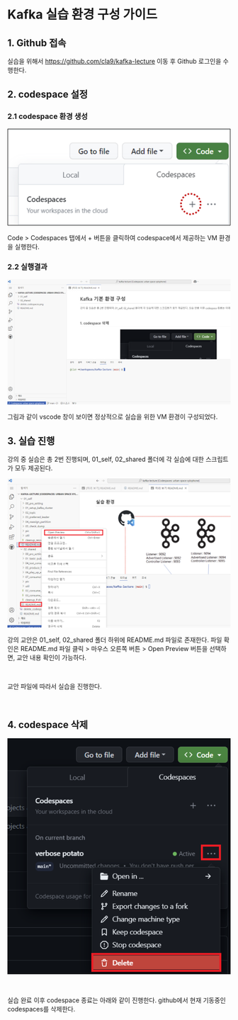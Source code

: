 # Kafka 실습 환경 구성 가이드

## 1. Github 접속

실습을 위해서 https://github.com/cla9/kafka-lecture 이동 후 Github 로그인을 수행한다.


## 2. codespace 설정

### 2.1 codespace 환경 생성

<p align="center">
  <img src="./open_codespace.png"/>
</p>

Code > Codespaces 탭에서 + 버튼을 클릭하여 codespace에서 제공하는 VM 환경을 실행한다.


### 2.2 실행결과

<p align="center">
  <img src="./codespace_env.png"/>
</p>

그림과 같이 vscode 창이 보이면 정상적으로 실습을 위한 VM 환경이 구성되었다.

## 3. 실습 진행


강의 중 실습은 총 2번 진행되며, 01_self, 02_shared 폴더에 각 실습에 대한 스크립트가 모두 제공된다.

<p align="center">
  <img src="./open_md_file.png"/>
</p>

강의 교안은 01_self, 02_shared 폴더 하위에 README.md 파일로 존재한다.
파일 확인은 README.md 파일 클릭 > 마우스 오른쪽 버튼 > Open Preview 버튼을 선택하면, 교안 내용 확인이 가능하다.

<br>

교안 파일에 따라서 실습을 진행한다.

<br>

## 4. codespace 삭제

<p align="center">
    <img src="./delete_codespaces.png"/>
</p>

<br>

실습 완료 이후 codespace 종료는 아래와 같이 진행한다.
github에서 현재 기동중인 codespaces를 삭제한다.
